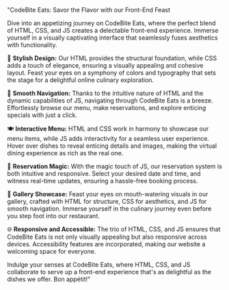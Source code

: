 "CodeBite Eats: Savor the Flavor with our Front-End Feast

Dive into an appetizing journey on CodeBite Eats, where the perfect blend of HTML, CSS, and JS creates a delectable front-end experience. Immerse yourself in a visually captivating interface that seamlessly fuses aesthetics with functionality.

🎨 **Stylish Design:** Our HTML provides the structural foundation, while CSS adds a touch of elegance, ensuring a visually appealing and cohesive layout. Feast your eyes on a symphony of colors and typography that sets the stage for a delightful online culinary exploration.

🔗 **Smooth Navigation:** Thanks to the intuitive nature of HTML and the dynamic capabilities of JS, navigating through CodeBite Eats is a breeze. Effortlessly browse our menu, make reservations, and explore enticing specials with just a click.

🍽️ **Interactive Menu:** HTML and CSS work in harmony to showcase our menu items, while JS adds interactivity for a seamless user experience. Hover over dishes to reveal enticing details and images, making the virtual dining experience as rich as the real one.

📅 **Reservation Magic:** With the magic touch of JS, our reservation system is both intuitive and responsive. Select your desired date and time, and witness real-time updates, ensuring a hassle-free booking process.

📸 **Gallery Showcase:** Feast your eyes on mouth-watering visuals in our gallery, crafted with HTML for structure, CSS for aesthetics, and JS for smooth navigation. Immerse yourself in the culinary journey even before you step foot into our restaurant.

🌐 **Responsive and Accessible:** The trio of HTML, CSS, and JS ensures that CodeBite Eats is not only visually appealing but also responsive across devices. Accessibility features are incorporated, making our website a welcoming space for everyone.

Indulge your senses at CodeBite Eats, where HTML, CSS, and JS collaborate to serve up a front-end experience that's as delightful as the dishes we offer. Bon appétit!"
